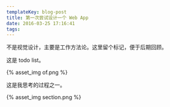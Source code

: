 ```yaml
---
templateKey: blog-post
title: 第一次尝试设计一个 Web App
date: 2016-03-25 17:16:41
tags:
---
```


不是视觉设计，主要是工作方法论。这里留个标记，便于后期回顾。

这是 todo list。

{% asset_img of.png %}

这是我思考的过程之一。

{% asset_img section.png %}


